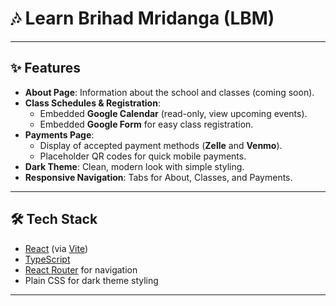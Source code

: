 # 🎶 Learn Brihad Mridanga (LBM)
---

## ✨ Features
- **About Page**: Information about the school and classes (coming soon).  
- **Class Schedules & Registration**:
  - Embedded **Google Calendar** (read-only, view upcoming events).  
  - Embedded **Google Form** for easy class registration.  
- **Payments Page**:
  - Display of accepted payment methods (**Zelle** and **Venmo**).  
  - Placeholder QR codes for quick mobile payments.  
- **Dark Theme**: Clean, modern look with simple styling.  
- **Responsive Navigation**: Tabs for About, Classes, and Payments.

---

## 🛠️ Tech Stack
- [React](https://react.dev/) (via [Vite](https://vitejs.dev/))  
- [TypeScript](https://www.typescriptlang.org/)  
- [React Router](https://reactrouter.com/) for navigation  
- Plain CSS for dark theme styling  

---
